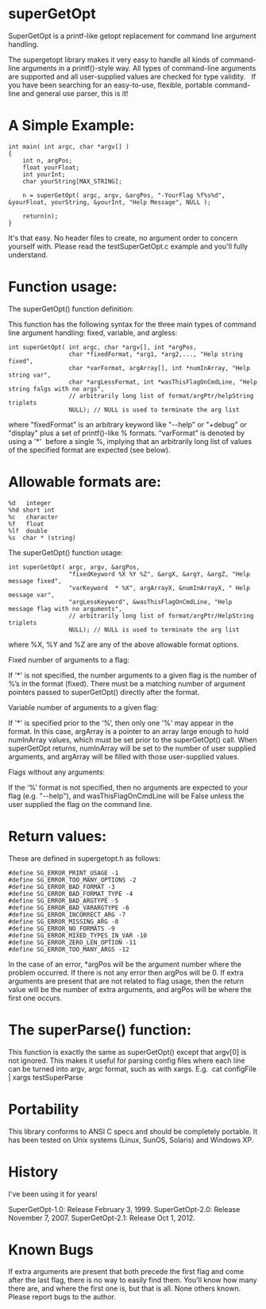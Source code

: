 superGetOpt
===========

SuperGetOpt is a printf-like getopt replacement for command line argument handling.

The supergetopt library makes it very easy to handle all kinds of command-line arguments in a printf()-style way. 
All types of command-line arguments are supported and all user-supplied values are checked for type validity.
 
If you have been searching for an easy-to-use, flexible, portable command-line and general use parser, this is it!

A Simple Example:
=================


    int main( int argc, char *argv[] )
    {
        int n, argPos;
        float yourFloat;
        int yourInt;
        char yourString[MAX_STRING];

        n = superGetOpt( argc, argv, &argPos, "-YourFlag %f%s%d", &yourFloat, yourString, &yourInt, "Help Message", NULL );

        return(n);
    }


It's that easy. No header files to create, no argument order to concern yourself with.
Please read the testSuperGetOpt.c example and you'll fully understand.

Function usage:
===============

The superGetOpt() function definition:


This function has the following syntax for the three main types of command line argument handling: fixed, variable, and argless:


    int superGetOpt( int argc, char *argv[], int *argPos,
                     char *fixedFormat, *arg1, *arg2,..., "Help string fixed",
                     char *varFormat, argArray[], int *numInArray, "Help string var",
                     char *argLessFormat, int *wasThisFlagOnCmdLine, "Help string falgs with no args",
                     // arbitrarily long list of format/argPtr/helpString triplets
                     NULL); // NULL is used to terminate the arg list


where "fixedFormat" is an arbitrary keyword like "--help" or "+debug" or "display" plus
a set of printf()-like % formats. “varFormat” is denoted by using a '*'  before a single %, implying that an arbitrarily long list of values of the specified format are expected (see below). 

Allowable formats are: 
======================

    %d   integer
    %hd short int
    %c   character
    %f   float
    %lf  double
    %s  char * (string)


The superGetOpt() function usage:


    int superGetOpt( argc, argv, &argPos,
                     "fixedKeyword %X %Y %Z", &argX, &argY, &argZ, "Help message fixed",
                     "varKeyword  * %X", argArrayX, &numInArrayX, " Help message var",
                     "argLessKeyword", &wasThisFlagOnCmdLine, "Help message flag with no arguments",
                     // arbitrarily long list of format/argPtr/HelpString triplets
                     NULL); // NULL is used to terminate the arg list


where %X, %Y and %Z are any of the above allowable format options.

Fixed number of arguments to a flag:

If '*' is not specified, the number arguments to a given flag is the number of %’s in the format (fixed). There must be a matching number of argument pointers passed to superGetOpt() directly after the format.

Variable number of arguments to a given flag:

If '*' is specified prior to the ‘%’, then only one '%' may appear in the format. In this case, argArray is a pointer to an array large enough to hold numInArray values, which must be set prior to the superGetOpt() call. When superGetOpt returns, numInArray will be set to the number of user supplied arguments, and argArray will be filled with those user-supplied values.

Flags without any arguments:

If the ‘%’ format is not specified, then no arguments are expected to your flag (e.g. "--help"), 
and wasThisFlagOnCmdLine will be False unless the user supplied the flag on the command line.


Return values:
==============

These are defined in supergetopt.h as follows:

    #define SG_ERROR_PRINT_USAGE -1
    #define SG_ERROR_TOO_MANY_OPTIONS -2
    #define SG_ERROR_BAD_FORMAT -3
    #define SG_ERROR_BAD_FORMAT_TYPE -4
    #define SG_ERROR_BAD_ARGTYPE -5
    #define SG_ERROR_BAD_VARARGTYPE -6
    #define SG_ERROR_INCORRECT_ARG -7
    #define SG_ERROR_MISSING_ARG -8
    #define SG_ERROR_NO_FORMATS -9
    #define SG_ERROR_MIXED_TYPES_IN_VAR -10
    #define SG_ERROR_ZERO_LEN_OPTION -11
    #define SG_ERROR_TOO_MANY_ARGS -12
    
In the case of an error, *argPos will be the argument number where the problem occurred. If there is not 
any error then argPos will be 0. If extra arguments are present that are not related to flag usage, then the return value will be the number of extra arguments, and argPos will be where the first one occurs.


The superParse() function:
==========================

This function is exactly the same as superGetOpt() except that argv[0] is not ignored. This makes it useful for parsing config files where each line can be turned into argv, argc format, such as with xargs. E.g.  cat configFile | xargs testSuperParse


Portability
===========

This library conforms to ANSI C specs and should be completely portable. It has been tested on Unix systems (Linux, SunOS, Solaris) and Windows XP.

History
=======

I've been using it for years!

SuperGetOpt-1.0: Release February 3, 1999.
SuperGetOpt-2.0: Release November 7, 2007.
SuperGetOpt-2.1: Release Oct 1, 2012.


Known Bugs
==========

If extra arguments are present that both precede the first flag and come after the last flag, there is no way to easily find them. You'll know how many there are, and where the first one is, but that is all.
None others known. Please report bugs to the author.
